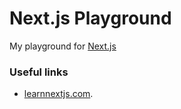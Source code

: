 # Next.js Playground

My playground for [Next.js](https://github.com/zeit/next.js/)

### Useful links
- [learnnextjs.com](https://learnnextjs.com/).
